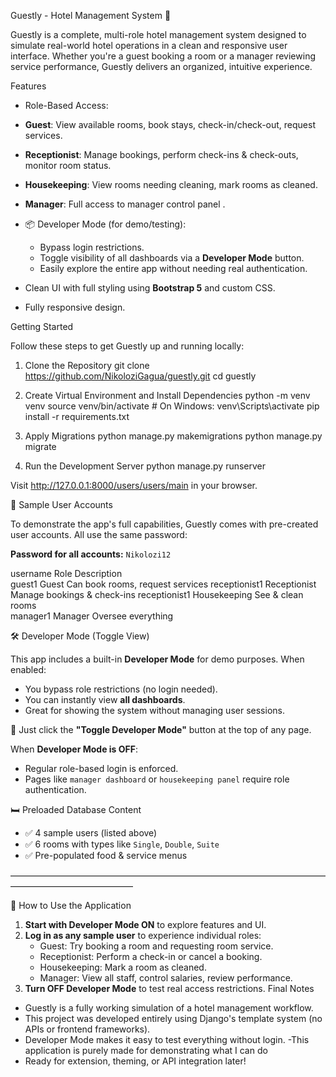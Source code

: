 Guestly - Hotel Management System 🏨

Guestly is a complete, multi-role hotel management system designed to simulate real-world hotel operations in a clean and responsive user interface. Whether you're a guest booking a room or a manager reviewing service performance, Guestly delivers an organized, intuitive experience.

Features

-  Role-Based Access:
  - **Guest**: View available rooms, book stays, check-in/check-out, request services.
  - **Receptionist**: Manage bookings, perform check-ins & check-outs, monitor room status.
  - **Housekeeping**: View rooms needing cleaning, mark rooms as cleaned.
  - **Manager**: Full access to manager control panel .

- 📦 Developer Mode (for demo/testing):
  - Bypass login restrictions.
  - Toggle visibility of all dashboards via a **Developer Mode** button.
  - Easily explore the entire app without needing real authentication.

-  Clean UI with full styling using **Bootstrap 5** and custom CSS.
-  Fully responsive design.



Getting Started

Follow these steps to get Guestly up and running locally:

1. Clone the Repository
git clone https://github.com/NikoloziGagua/guestly.git
cd guestly

2. Create Virtual Environment and Install Dependencies
python -m venv venv
source venv/bin/activate   # On Windows: venv\Scripts\activate
pip install -r requirements.txt

3. Apply Migrations
python manage.py makemigrations
python manage.py migrate

4. Run the Development Server
python manage.py runserver

Visit http://127.0.0.1:8000/users/users/main in your browser.





🧪 Sample User Accounts

To demonstrate the app's full capabilities, Guestly comes with pre-created user accounts. All use the same password:

**Password for all accounts:** `Nikolozi12`

username	Role         	Description               
guest1	Guest        	Can book rooms, request services
receptionist1	Receptionist	Manage bookings & check-ins
receptionist1	Housekeeping	See & clean rooms          
manager1	Manager      	Oversee everything

🛠 Developer Mode (Toggle View)

This app includes a built-in **Developer Mode** for demo purposes. When enabled:

- You bypass role restrictions (no login needed).
- You can instantly view **all dashboards**.
- Great for showing the system without managing user sessions.

🧪 Just click the **"Toggle Developer Mode"** button at the top of any page.

When **Developer Mode is OFF**:
- Regular role-based login is enforced.
- Pages like `manager dashboard` or `housekeeping panel` require role authentication.



🛏 Preloaded Database Content

- ✅ 4 sample users (listed above)
- ✅ 6 rooms with types like `Single`, `Double`, `Suite`
- ✅ Pre-populated food & service menus

——————————————————————————————————————————————————

💬 How to Use the Application

1. **Start with Developer Mode ON** to explore features and UI.
2. **Log in as any sample user** to experience individual roles:
   - Guest: Try booking a room and requesting room service.
   - Receptionist: Perform a check-in or cancel a booking.
   - Housekeeping: Mark a room as cleaned.
   - Manager: View all staff, control salaries, review performance.
3. **Turn OFF Developer Mode** to test real access restrictions.
Final Notes

- Guestly is a fully working simulation of a hotel management workflow.
- This project was developed entirely using Django's template system (no APIs or frontend frameworks).
- Developer Mode makes it easy to test everything without login.
-This application is purely made for demonstrating what I can do
- Ready for extension, theming, or API integration later!

